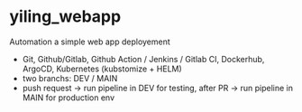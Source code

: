 # yiling_webapp
Automation a simple web app deployement
- Git, Github/Gitlab, Github Action / Jenkins / Gitlab CI, Dockerhub, ArgoCD, Kubernetes (kubstomize + HELM)
- two branchs: DEV / MAIN
- push request -> run pipeline in DEV for testing, after PR -> run pipeline in MAIN for production env
